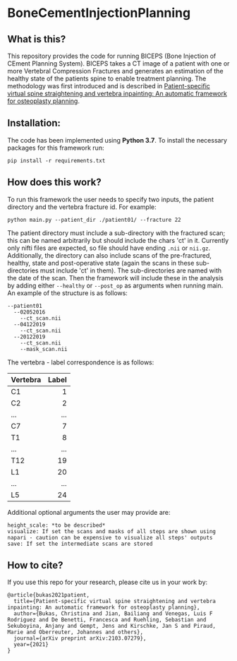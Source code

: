 # BoneCementInjectionPlanning

## What is this?
This repository provides the code for running BICEPS (Bone Injection of CEment Planning System). BICEPS takes a CT image of a patient with one or more Vertebral Compression Fractures and generates an estimation of the healthy state of the patients spine to enable treatment planning. The methodology was first introduced and is described in [Patient-specific virtual spine straightening and vertebra inpainting: An automatic framework for osteoplasty planning](https://arxiv.org/abs/2103.07279).

## Installation:
The code has been implemented using **Python 3.7**. To install the necessary packages for this framework run:
```
pip install -r requirements.txt
```

## How does this work?

To run this framework the user needs to specify two inputs, the patient directory and the vertebra fracture id. For example:
```
python main.py --patient_dir ./patient01/ --fracture 22
```
The patient directory must include a sub-directory with the fractured scan; this can be named arbitrarily but should include the chars 'ct' in it. Currently only nifti files are expected, so file should have ending ```.nii``` or ```nii.gz```. Additionally, the directory can also include scans of the pre-fractured, healthy, state and post-operative state (again the scans in these sub-directories must include 'ct' in them). The sub-directories are named with the date of the scan. Then the framework will include these in the analysis by adding either ``` --healthy ``` or ``` --post_op ``` as arguments when running main. An example of the structure is as follows:

```
--patient01
  --02052016
    --ct_scan.nii
  --04122019
    --ct_scan.nii
  --20122019
    --ct_scan.nii
    --mask_scan.nii
```

The vertebra - label correspondence is as follows:

| Vertebra | Label |
| ----------- | ---------------:|
| C1 | 1 |
| C2 | 2 |
| ... | ... |
| C7 | 7 |
| T1 | 8 |
| ... | ... |
| T12 | 19 |
| L1 | 20 |
| ... | ... |
| L5 | 24 |

Additional optional arguments the user may provide are:

```
height_scale: *to be described*
visualize: If set the scans and masks of all steps are shown using napari - caution can be expensive to visualize all steps' outputs
save: If set the intermediate scans are stored
```

## How to cite?
If you use this repo for your research, please cite us in your work by:

```
@article{bukas2021patient,
  title={Patient-specific virtual spine straightening and vertebra inpainting: An automatic framework for osteoplasty planning},
  author={Bukas, Christina and Jian, Bailiang and Venegas, Luis F Rodriguez and De Benetti, Francesca and Ruehling, Sebastian and Sekuboyina, Anjany and Gempt, Jens and Kirschke, Jan S and Piraud, Marie and Oberreuter, Johannes and others},
  journal={arXiv preprint arXiv:2103.07279},
  year={2021}
}
```
